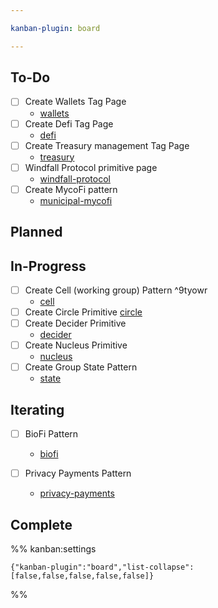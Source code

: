 ```yaml
---

kanban-plugin: board

---
```


## To-Do

- [ ] Create Wallets Tag Page
	- [wallets](tags/wallets.md)
- [ ] Create Defi Tag Page
	- [defi](tags/defi.md)
- [ ] Create Treasury management Tag Page
	- [treasury](tags/treasury.md)
- [ ] Windfall Protocol primitive page
	- [windfall-protocol](artifacts/primitives/windfall-protocol.md)
- [ ] Create MycoFi pattern
	- [municipal-mycofi](municipal-mycofi.md)


## Planned



## In-Progress

- [ ] Create Cell (working group) Pattern ^9tyowr
	- [cell](cell.md)
- [ ] Create Circle Primitive [circle](circle.md)
- [ ] Create Decider Primitive 
	- [decider](decider.md)
- [ ] Create Nucleus Primitive
	- [nucleus](notes/dao-primitives/implementation/patterns/collaboration-scale-patterns/nucleus.md)
- [ ] Create Group State Pattern
	- [state](notes/rpp/working-docs/state.md)


## Iterating

- [ ] BioFi Pattern
	
	- [biofi](biofi.md)
- [ ] Privacy Payments Pattern
	- [privacy-payments](privacy-payments.md)


## Complete





%% kanban:settings
```
{"kanban-plugin":"board","list-collapse":[false,false,false,false,false]}
```
%%